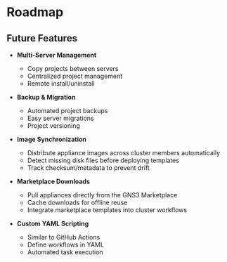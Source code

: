 # Roadmap

## Future Features
- **Multi-Server Management**
  - Copy projects between servers
  - Centralized project management
  - Remote install/uninstall

- **Backup & Migration**
  - Automated project backups
  - Easy server migrations
  - Project versioning

- **Image Synchronization**
  - Distribute appliance images across cluster members automatically
  - Detect missing disk files before deploying templates
  - Track checksum/metadata to prevent drift

- **Marketplace Downloads**
  - Pull appliances directly from the GNS3 Marketplace
  - Cache downloads for offline reuse
  - Integrate marketplace templates into cluster workflows

- **Custom YAML Scripting**
  - Similar to GitHub Actions
  - Define workflows in YAML
  - Automated task execution
